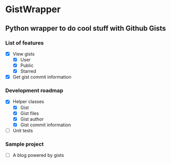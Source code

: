 # GistWrapper

## Python wrapper to do cool stuff with Github Gists

### List of features

- [x] View gists
  - [x] User
  - [x] Public
  - [x] Starred
- [x] Get gist commit information

### Development roadmap

- [x] Helper classes
  - [x] Gist
  - [x] Gist files
  - [x] Gist author
  - [x] Gist commit information

- [ ] Unit tests

### Sample project

- [ ] A blog powered by gists
